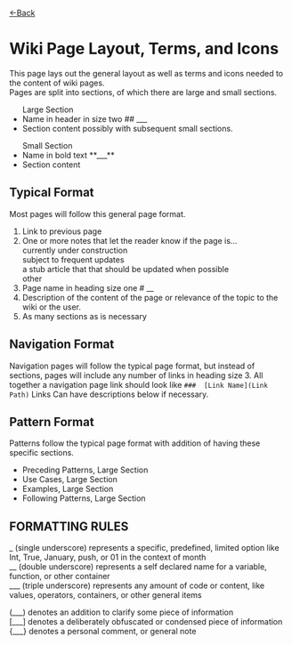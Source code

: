 [\<\-Back](http://euclid.nmu.edu:3000/ovoisine/CS326/wiki/GIT)
# Wiki Page Layout, Terms, and Icons 
This page lays out the general layout as well as terms and icons needed to the content of wiki pages.<br>
Pages are split into sections, of which there are large and small sections.<br>
<ul>
    <span>Large Section</span>
    <li>Name in header in size two ## ___</li>
	<li>Section content possibly with subsequent small sections.</li>
</ul>
<ul>
    <span>Small Section</span>
    <li>Name in bold text **___**</li>
	<li>Section content </li>
</ul>

## Typical Format
Most pages will follow this general page format.
<ol>
    <li>Link to previous page</li>
	<li>One or more notes that let the reader know if the page is...<br> 
        currently under construction<br>
        subject to frequent updates<br>
        a stub article that that should be updated when possible<br>
        other</li>
	<li>Page name in heading size one # __</li>
    <li>Description of the content of the page or relevance of the topic to the wiki or the user.</li>
    <li>As many sections as is necessary</li>
</ol>

## Navigation Format
Navigation pages will follow the typical page format, but instead of sections, pages will include any number of links in heading size 3. All together a navigation page link should look like `###  [Link Name](Link Path)` Links Can have descriptions below if necessary.<br>

## Pattern Format
Patterns follow the typical page format with addition of having these specific sections.<br>
<ul>
    <li>Preceding Patterns, Large Section</li>
    <li>Use Cases, Large Section</li>
    <li>Examples, Large Section</li>
    <li>Following Patterns, Large Section</li>
</ul>

## FORMATTING RULES
\_ (single underscore) represents a specific, predefined, limited option like Int, True, January, push, or 01 in the context of month<br>
\_\_ (double underscore) represents a self declared name for a variable, function, or other container<br>
\_\_\_ (triple underscore) represents any amount of code or content, like values, operators, containers, or other general items<br>

(\_\_\_) denotes an addition to clarify some piece of information<br>
[\_\_\_] denotes a deliberately obfuscated or condensed piece of information<br>
{\_\_\_} denotes a personal comment, or general note<br>